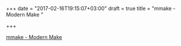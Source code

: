 +++
date = "2017-02-16T19:15:07+03:00"
draft = true
title = "mmake - Modern Make "

+++

<p><a href="https://t.co/hMhCnHCxgh">mmake - Modern Make </a></p>
